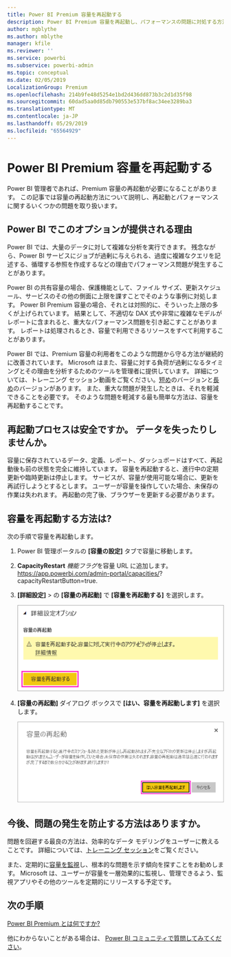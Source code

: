 ```yaml
---
title: Power BI Premium 容量を再起動する
description: Power BI Premium 容量を再起動し、パフォーマンスの問題に対処する方法を学習します。
author: mgblythe
ms.author: mblythe
manager: kfile
ms.reviewer: ''
ms.service: powerbi
ms.subservice: powerbi-admin
ms.topic: conceptual
ms.date: 02/05/2019
LocalizationGroup: Premium
ms.openlocfilehash: 214b9fe48d5254e1bd2d436dd873b3c2d1d35f98
ms.sourcegitcommit: 60dad5aa0d85db790553e537bf8ac34ee3289ba3
ms.translationtype: MT
ms.contentlocale: ja-JP
ms.lasthandoff: 05/29/2019
ms.locfileid: "65564929"
---
```

# <a name="restart-a-power-bi-premium-capacity"></a>Power BI Premium 容量を再起動する

Power BI 管理者であれば、Premium 容量の再起動が必要になることがあります。 この記事では容量の再起動方法について説明し、再起動とパフォーマンスに関するいくつかの問題を取り扱います。

## <a name="why-does-power-bi-provide-this-option"></a>Power BI でこのオプションが提供される理由

Power BI では、大量のデータに対して複雑な分析を実行できます。 残念ながら、Power BI サービスにジョブが過剰に与えられる、過度に複雑なクエリを記述する、循環する参照を作成するなどの理由でパフォーマンス問題が発生することがあります。

Power BI の共有容量の場合、保護機能として、ファイル サイズ、更新スケジュール、サービスのその他の側面に上限を課すことでそのような事例に対処します。 Power BI Premium 容量の場合、それとは対照的に、そういった上限の多くが上げられています。 結果として、不適切な DAX 式や非常に複雑なモデルがレポートに含まれると、重大なパフォーマンス問題を引き起こすことがあります。 レポートは処理されるとき、容量で利用できるリソースをすべて利用することがあります。 

Power BI では、Premium 容量の利用者をこのような問題から守る方法が継続的に改善されています。 Microsoft はまた、容量に対する負荷が過剰になるタイミングとその理由を分析するためのツールを管理者に提供しています。 詳細については、トレーニング セッション動画をご覧ください。[短め](https://www.youtube.com/watch?v=UgsjMbhi_Bk&feature=youtu.be)のバージョンと[長め](https://www.microsoft.com/businessapplicationssummit/video/BAS2018-2174)のバージョンがあります。 また、重大な問題が発生したときは、それを軽減できることを必要です。 そのような問題を軽減する最も簡単な方法は、容量を再起動することです。

## <a name="is-the-restart-process-safe-will-i-lose-any-data"></a>再起動プロセスは安全ですか。 データを失ったりしませんか。

容量に保存されているデータ、定義、レポート、ダッシュボードはすべて、再起動後も前の状態を完全に維持しています。 容量を再起動すると、進行中の定期更新や臨時更新は停止します。 サービスが、容量が使用可能な場合に、更新を再試行しようとするとします。 ユーザーが容量を操作していた場合、未保存の作業は失われます。 再起動の完了後、ブラウザーを更新する必要があります。

## <a name="how-do-i-restart-a-capacity"></a>容量を再起動する方法は?

次の手順で容量を再起動します。

1. Power BI 管理ポータルの **[容量の設定]** タブで容量に移動します。 

1. **CapacityRestart** *機能フラグ*を容量 URL に追加します。 https://app.powerbi.com/admin-portal/capacities/<YourCapacityId>?capacityRestartButton=true.

1. **[詳細設定]**  >  の **[容量の再起動]** で **[容量を再起動する]** を選択します。

    ![容量を再起動する](media/service-admin-premium-restart/restart-capacity.png)

1. **[容量の再起動]** ダイアログ ボックスで **[はい、容量を再起動します]** を選択します。

    ![再起動を確定する](media/service-admin-premium-restart/confirm-restart.png)

## <a name="how-can-i-prevent-issues-from-happening-in-the-future"></a>今後、問題の発生を防止する方法はありますか。

問題を回避する最良の方法は、効率的なデータ モデリングをユーザーに教えることです。 詳細については、[トレーニング セッション](https://www.microsoft.com/businessapplicationssummit/video/BAS2018-2170)をご覧ください。

また、定期的に[容量を監視](service-admin-premium-monitor-capacity.md)し、根本的な問題を示す傾向を探すことをお勧めします。 Microsoft は、ユーザーが容量を一層効果的に監視し、管理できるよう、監視アプリやその他のツールを定期的にリリースする予定です。

## <a name="next-steps"></a>次の手順

[Power BI Premium とは何ですか?](service-premium-what-is.md)

他にわからないことがある場合は、 [Power BI コミュニティで質問してみてください](http://community.powerbi.com/)。
